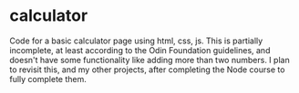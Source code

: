 # calculator

Code for a basic calculator page using html, css, js. This is partially incomplete, at least according to the Odin Foundation guidelines, and doesn't have some functionality like adding more than two numbers. I plan to revisit this, and my other projects, after completing the Node course to fully complete them.